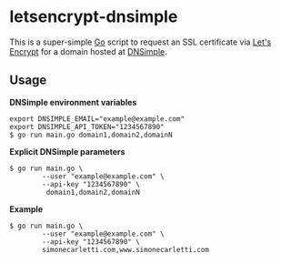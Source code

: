 # letsencrypt-dnsimple

This is a super-simple [Go](https://golang.org/) script to request an SSL certificate via [Let's Encrypt](https://letsencrypt.org/) for a domain hosted at [DNSimple](https://dnsimple.com/).

## Usage

**DNSimple environment variables**

```shell
export DNSIMPLE_EMAIL="example@example.com"
export DNSIMPLE_API_TOKEN="1234567890"
$ go run main.go domain1,domain2,domainN
```

**Explicit DNSimple parameters**

```shell
$ go run main.go \
        --user "example@example.com" \
        --api-key "1234567890" \
         domain1,domain2,domainN
```

**Example**

```shell
$ go run main.go \
        --user "example@example.com" \
        --api-key "1234567890" \
        simonecarletti.com,www.simonecarletti.com
```
